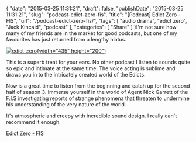 {
    "date": "2015-03-25 11:31:21",
    "draft": false,
    "publishDate": "2015-03-25 11:31:21",
    "slug": "podcast-edict-zero-fis",
    "title": "[Podcast] Edict Zero - FIS",
    "url": "\/podcast-edict-zero-fis\/",
    "tags": [
        "audio drama",
        "edict zero",
        "Jack Kincaid",
        "podcast"
    ],
    "categories": [
        "Share"
    ]
}I'm not sure how many of my friends are in the market for good podcasts,
but one of my favourites has just returned from a lengthy hiatus.

[![edict-zero](https://farm8.staticflickr.com/7643/16739477929_cbdd1141d2_o.png){width="435"
height="200"}](https://www.flickr.com/photos/joshnunn/16739477929 "edict-zero by Joshua Nunn, on Flickr")

This is a superb treat for your ears. No other podcast I listen to
sounds quite so epic and intimate at the same time. The voice acting is
sublime and draws you in to the intricately created world of the Edicts.

Now is a great time to listen from the beginning and catch up for the
second half of season 3. Immerse yourself in the world of Agent Nick
Garrett of the F.I.S investigating reports of strange phenomena that
threaten to undermine his understanding of the very nature of the world.

It's atmospheric and creepy with incredible sound design. I really can't
recommend it enough.

[Edict Zero - FIS](https://edictzero.wordpress.com/)